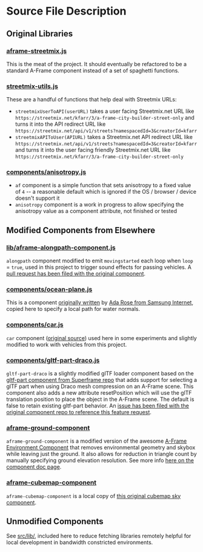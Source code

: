 # Source File Description

## Original Libraries

### [aframe-streetmix.js](aframe-streetmix.js)
This is the meat of the project. It should eventually be refactored to be a standard A-Frame component instead of a set of spaghetti functions.

### [streetmix-utils.js](streetmix-utils.js)
These are a handful of functions that help deal with Streetmix URLs:
* `streetmixUserToAPI(userURL)` takes a user facing Streetmix.net URL like `https://streetmix.net/kfarr/3/a-frame-city-builder-street-only` and turns it into the API redirect URL like `https://streetmix.net/api/v1/streets?namespacedId=3&creatorId=kfarr`
* `streetmixAPIToUser(APIURL)` takes a Streetmix.net API redirect URL like `https://streetmix.net/api/v1/streets?namespacedId=3&creatorId=kfarr` and turns it into the user facing friendly Streetmix.net URL like `https://streetmix.net/kfarr/3/a-frame-city-builder-street-only`

### [components/anisotropy.js](components/anisotropy.js)
* `af` component is a simple function that sets anisotropy to a fixed value of `4` -- a reasonable default which is ignored if the OS / browser / device doesn't support it
* `anisotropy` component is a work in progress to allow specifying the anisotropy value as a component attribute, not finished or tested

## Modified Components from Elsewhere

### [lib/aframe-alongpath-component.js](lib/aframe-alongpath-component.js)
`alongpath` component modified to emit `movingstarted` each loop when `loop` = `true`, used in this project to trigger sound effects for passing vehicles. A [pull request has been filed with the original component](https://github.com/protyze/aframe-alongpath-component/pull/19).

### [components/ocean-plane.js](components/ocean-plane.js)
This is a component [originally written](https://samsunginter.net/a-frame-components/dist/ocean-plane.js) by [Ada Rose from Samsung Internet](https://samsunginter.net/a-frame-components/), copied here to specify a local path for water normals.

### [components/car.js](components/car.js)
`car` component ([original source](https://github.com/dala00/a-frame-car-sample/blob/master/index.html)) used here in some experiments and slightly modified to work with vehicles from this project.

### [components/gltf-part-draco.js](components/gltf-part-draco.js)
`gltf-part-draco` is a slightly modified glTF loader component based on the [gltf-part component from Superframe repo](https://github.com/supermedium/superframe/tree/master/components/gltf-part) that adds support for selecting a glTF part when using Draco mesh compression on an A-Frame scene. This component also adds a new attribute resetPosition which will use the glTF translation position to place the object in the A-Frame scene. The default is false to retain existing gltf-part behavior. An [issue has been filed with the original component repo to reference this feature request](https://github.com/supermedium/superframe/issues/260).

### [aframe-ground-component](https://github.com/kfarr/aframe-ground-component)
`aframe-ground-component` is a modified version of the awesome [A-Frame Environment Component](https://github.com/supermedium/aframe-environment-component/) that removes environmental geometry and skybox while leaving just the ground. It also allows for reduction in triangle count by manually specifying ground elevation resolution. See more info [here on the component doc page](https://github.com/kfarr/aframe-ground-component#parameters).

### [aframe-cubemap-component](lib/aframe-cubemap-component.js)
`aframe-cubemap-component` is a local copy of [this original cubemap sky component](https://github.com/bryik/aframe-cubemap-component/).

## Unmodified Components
See [src/lib/](lib), included here to reduce fetching libraries remotely helpful for local development in bandwidth constricted environments.
